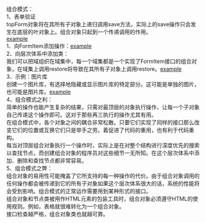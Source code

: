 组合模式：<br />
1、表单验证<br />
topForm对象将在其所有子对象上递归调用save方法，实际上的save操作只会发生在底层的叶对象上。组合对象只起到一个传递调用的作用。
<br/>
<a href="https://github.com/wchaowu/javascript-code/blob/master/JavaScript-Design-Patterns/The-Composite-Pattern/1%20-%20Form%20validation.js">example</a>
<br />
1、向FormItem添加操作：<a href="https://github.com/wchaowu/javascript-code/blob/master/JavaScript-Design-Patterns/The-Composite-Pattern/2%20-%20Adding%20operations%20to%20FormItem.js">example</a><br />
2、向层次体系中添加类：<br />
我们可以把域组织在域集中，每一个域集都是一个实现了FormItem接口的组合对象，在域集上调用restore将导致在其所有子对象上调用restore。<a href="https://github.com/wchaowu/javascript-code/blob/master/JavaScript-Design-Patterns/The-Composite-Pattern/3%20-%20Adding%20classes%20to%20the%20hierarchy.js">example</a><br />
3、示例：图片库<br />
创建一个图片库，有选择地隐藏或显示图片库的特定部分。这可能是单独的图片，也可能是图片库。<a href="https://github.com/wchaowu/javascript-code/blob/master/JavaScript-Design-Patterns/The-Composite-Pattern/4%20-%20Image%20gallery%20example.js">example</a><br />
4、组合模式之利：<br />
简单的操作也能产生复杂的结果，只需对最顶层的对象执行操作，让每一个子对象自己传递这个操作即可。这对于那些再三执行的操作尤其有用。<br />
在组合模式中，各个对象之间的耦合非常松散。只要它们实现了同样的接口那么改变它们的位置或互换它们只是举手之劳。着促进了代码的重用，也有利于代码重构。<br />
每当对顶层组合对象执行一个操作时，实际上是在对整个结构进行深度优先的搜索以查找节点，而创建组合对象的程序员对这些细节一无所知。在这个层次体系中添加、删除和查找节点都非常容易。<br />
5、组合模式之弊：<br />
组合对象的易用性可能掩盖了它所支持的每一种操作的代价。由于组合对象调用的任何操作都会被传递到它的所有子对象如果这个层次体系很大的话，系统的性能将会受到影响。组合模式的正常运作需要用到某种形式的接口。<br />
组合对象和节点类被用作HTML元素的包装工具时，组合对象必须遵守HTML的使用规则。例如，表格就很难转化为一个组合对象。<br />
接口检查越严格，组合对象类也就越可靠。